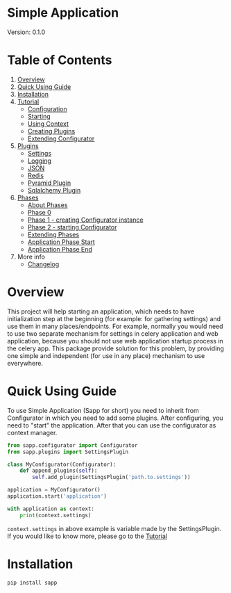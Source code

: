# Simple Application

Version: 0.1.0

# Table of Contents
1. [Overview](#overview)
2. [Quick Using Guide](#quick-using-guide)
3. [Installation](#installation)
4. [Tutorial](docs/tutorial.md)
    * [Configuration](docs/tutorial.md#configuration)
    * [Starting](docs/tutorial.md#starting)
    * [Using Context](docs/tutorial.md#using-context)
    * [Creating Plugins](docs/tutorial.md#creating-plugins)
    * [Extending Configurator](docs/tutorial.md#extending-configurator)
5. [Plugins](docs/plugins.md)
    * [Settings](docs/plugins.md#settings)
    * [Logging](docs/plugins.md#logging)
    * [JSON](docs/plugins.md#json)
    * [Redis](docs/plugins.md#redis)
    * [Pyramid Plugin](docs/pyramid.md)
    * [Sqlalchemy Plugin](docs/sqlalchemy.md)
6. [Phases](docs/phases.md)
    * [About Phases](docs/phases.md#about-phases)
    * [Phase 0](docs/phases.md#phase-0)
    * [Phase 1 - creating Configurator instance](docs/phases.md#phase-1---creating-configurator-instance)
    * [Phase 2 - starting Configurator](docs/phases.md#phase-2---starting-configurator)
    * [Extending Phases](#extending-phases)
    * [Application Phase Start](docs/phases.md#application-phase-start)
    * [Application Phase End](docs/phases.md#application-phase-end)
7. More info
    * [Changelog](docs/CHANGELOG.md)


# Overview

This project will help starting an application, which needs to have initialization
step at the beginning (for example: for gathering settings) and use them in many
places/endpoints.
For example, normally you would need to use two separate mechanism for settings
in celery application and web application, because you should not use web
application startup process in the celery app. This package provide solution
for this problem, by providing one simple and independent (for use in any place)
mechanism to use everywhere.

# Quick Using Guide

To use Simple Application (Sapp for short) you need to inherit from Configurator
in which you need to add some plugins. After configuring, you need to "start"
the application. After that you can use the configurator as context manager.

```python
from sapp.configurator import Configurator
from sapp.plugins import SettingsPlugin

class MyConfigurator(Configurator):
    def append_plugins(self):
        self.add_plugin(SettingsPlugin('path.to.settings'))

application = MyConfigurator()
application.start('application')

with application as context:
    print(context.settings)

```

`context.settings` in above example is variable made by the SettingsPlugin.
If you would like to know more, please go to the [Tutorial](docs/tutorial.md)

# Installation

```bash
pip install sapp
```
